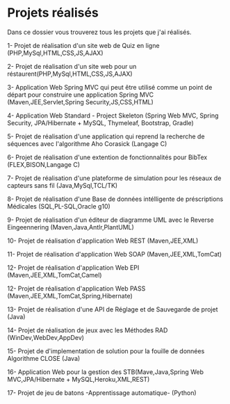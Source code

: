 # Projets réalisés
Dans ce dossier vous trouverez tous les projets que j'ai réalisés.

  1-  Projet de réalisation d'un site web de Quiz en ligne (PHP,MySql,HTML,CSS,JS,AJAX)
  
  2-  Projet de réalisation d'un site web pour un réstaurent(PHP,MySql,HTML,CSS,JS,AJAX)  
  
  3-  Application Web Spring MVC qui peut être utilisé comme un point de départ pour construire une application Spring MVC (Maven,JEE,Servlet,Spring Security,JS,CSS,HTML)
  
  4-  Application Web Standard - Project Skeleton (Spring Web MVC, Spring Security, JPA/Hibernate + MySQL, Thymeleaf, Bootstrap, Gradle)
  
  5-  Projet de réalisation d'une application qui reprend la recherche de séquences avec l'algorithme Aho Corasick (Langage C)
  
  6-  Projet de réalisation d'une extention de fonctionnalités pour BibTex (FLEX,BISON,Langage C)
  
  7-  Projet de réalisation d'une plateforme de simulation pour les réseaux de capteurs sans fil (Java,MySql,TCL/TK)
  
  8-  Projet de réalisation d'une Base de données intélligente de préscriptions Médicales (SQL,PL-SQL,Oracle g10)
  
  9-  Projet de réalisation d'un éditeur de diagramme UML avec le Reverse Eingeennering (Maven,Java,Antlr,PlantUML)
  
  10- Projet de réalisation d'application Web REST (Maven,JEE,XML)
  
  11- Projet de réalisation d'application Web SOAP (Maven,JEE,XML,TomCat)

  12- Projet de réalisation d'application Web EPI (Maven,JEE,XML,TomCat,Camel)
  
  12- Projet de réalisation d'application Web PASS (Maven,JEE,XML,TomCat,Spring,Hibernate)
  
  13- Projet de réalisation d'une API de Réglage et de Sauvegarde de projet (Java)
  
  14- Projet de réalisation de jeux avec les Méthodes RAD (WinDev,WebDev,AppDev)
  
  15- Projet de d'implementation de solution pour la fouille de données Algorithme CLOSE (Java)
  
  16- Application Web pour la gestion des STB(Mave,Java,Spring Web MVC,JPA/Hibernate + MySQL,Heroku,XML,REST)
  
  17- Projet de jeu de batons -Apprentissage automatique- (Python)     
